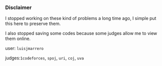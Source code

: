 ### Disclaimer

I stopped working on these kind of problems a long time ago, I simple put this here to preserve them.

I also stopped saving some codes because some judges allow me to view them online.

user: `luisjmarrero`

judges:`1codeforces`, `spoj`, `uri`, `coj`, `uva`

